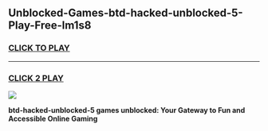
## Unblocked-Games-btd-hacked-unblocked-5-Play-Free-lm1s8
<h3>
<a href="https://premium76.site?title=btd-hacked-unblocked-5&ref=12A">CLICK TO PLAY</a></h3>
<hr>

<h3>
<a href="https://premium76.site?title=btd-hacked-unblocked-5&ref=12A">CLICK 2 PLAY</a>
  
</h3>

<a href="https://premium76.site?title=btd-hacked-unblocked-5&ref=12A"><img src="https://clearcache.store/games.png"></a>


**btd-hacked-unblocked-5 games unblocked: Your Gateway to Fun and Accessible Online Gaming**
